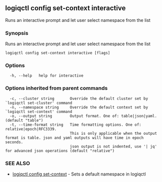## logiqctl config set-context interactive

Runs an interactive prompt and let user select namespace from the list

### Synopsis

Runs an interactive prompt and let user select namespace from the list

```
logiqctl config set-context interactive [flags]
```

### Options

```
  -h, --help   help for interactive
```

### Options inherited from parent commands

```
  -c, --cluster string       Override the default cluster set by `logiqctl set-cluster' command
  -n, --namespace string     Override the default context set by `logiqctl set-context' command
  -o, --output string        Output format. One of: table|json|yaml. (default "table")
  -t, --time-format string   Time formatting options. One of: relative|epoch|RFC3339. 
                             This is only applicable when the output format is table. json and yaml outputs will have time in epoch seconds.
                             json output is not indented, use '| jq' for advanced json operations (default "relative")
```

### SEE ALSO

* [logiqctl config set-context](logiqctl_config_set-context.md)	 - Sets a default namespace in logiqctl

